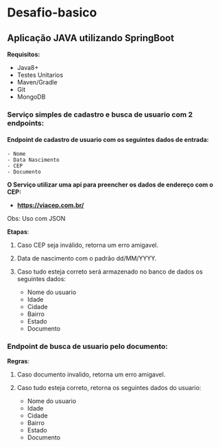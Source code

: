 
# Desafio-basico


## Aplicação JAVA utilizando SpringBoot

**Requisitos:**
- Java8+
- Testes Unitarios
- Maven/Gradle
- Git
- MongoDB


### Serviço simples de cadastro e busca de usuario com 2 endpoints:



#### Endpoint de cadastro de usuario com os seguintes dados de entrada:
	- Nome
	- Data Nascimento
	- CEP
	- Documento


**O Serviço utilizar uma api para preencher os dados de endereço com o CEP:**
	
- **https://viacep.com.br/**

Obs: Uso com JSON


**Etapas**:
1. Caso CEP seja inválido, retorna um erro amigavel.

2. Data de nascimento com o padrão dd/MM/YYYY.

3. Caso tudo esteja correto será armazenado no banco de dados os seguintes dados:
	- Nome do usuario
	- Idade
	- Cidade
	- Bairro
	- Estado
	- Documento


### Endpoint de busca de usuario pelo documento:

**Regras**:

 1. Caso documento invalido, retorna um erro amigavel.

 2. Caso tudo esteja correto, retorna os seguintes dados do usuario:
	- Nome do usuario
	- Idade
	- Cidade
	- Bairro
	- Estado
	- Documento



